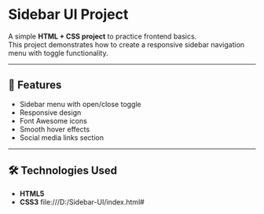 # Sidebar UI Project

A simple **HTML + CSS project** to practice frontend basics.  
This project demonstrates how to create a responsive sidebar navigation menu with toggle functionality.

---

## 🚀 Features
- Sidebar menu with open/close toggle
- Responsive design
- Font Awesome icons
- Smooth hover effects
- Social media links section

---

## 🛠️ Technologies Used
- **HTML5**
- **CSS3**
file:///D:/Sidebar-UI/index.html#

